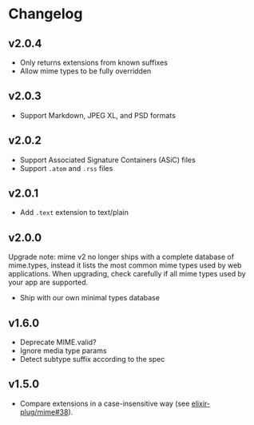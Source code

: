 # Changelog

## v2.0.4

  * Only returns extensions from known suffixes
  * Allow mime types to be fully overridden

## v2.0.3

  * Support Markdown, JPEG XL, and PSD formats

## v2.0.2

  * Support Associated Signature Containers (ASiC) files
  * Support `.atom` and `.rss` files

## v2.0.1

  * Add `.text` extension to text/plain

## v2.0.0

Upgrade note: mime v2 no longer ships with a complete database of mime.types,
instead it lists the most common mime types used by web applications. When
upgrading, check carefully if all mime types used by your app are supported.

  * Ship with our own minimal types database

## v1.6.0

  * Deprecate MIME.valid?
  * Ignore media type params
  * Detect subtype suffix according to the spec

## v1.5.0

  * Compare extensions in a case-insensitive way (see
    [elixir-plug/mime#38](https://github.com/elixir-plug/mime/issues/38)).

